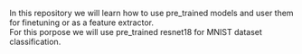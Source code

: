 In this repository we will learn how to use pre_trained models and user them for finetuning or as a feature extractor. <br />
For this porpose we will use pre_trained resnet18 for MNIST dataset classification.
